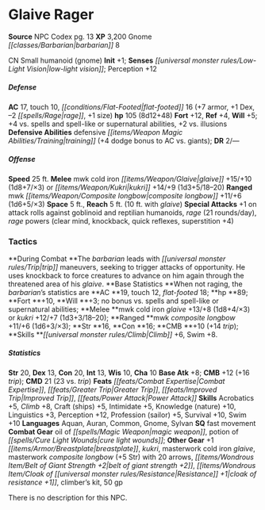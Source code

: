 ﻿---
cssclass: [monsters]
title1: Glaive Rager
title2: Glaive Rager
CR: 7
sources:
- name: NPC Codex
  page: 13
  link: http://paizo.com/products/btpy8v3a?Pathfinder-Roleplaying-Game-NPC-Codex
XP: 3200
race: Gnome
classes:
- barbarian 8
alignment: CN
size: Small
type: humanoid
subtypes:
- gnome
initiative:
  bonus: 1
senses:
  low-light vision: true
AC:
  AC: 17
  touch: 10
  flat_footed: 16
  components:
    armor: 7
    dex: 1
    rage: -2
    size: 1
HP:
  HP: 105
  long: 8d12+48
saves:
  fort: 12
  ref: 4
  will: 5
  other: +4 vs. spells and spell-like or supernatural abilities, +2 vs. illusions
defensive_abilities:
- defensive training (+4 dodge bonus to AC vs. giants)
DR:
- amount: 2
  weakness: '-'
speeds:
  base: 25
attacks:
  melee:
  - - text: mwk cold iron glaive +15/+10 (1d8+7/×3)
      entries:
      - - damage: 1d8+7
          crit_multiplier: 3
      attack: mwk cold iron glaive
      bonus:
      - 15
      - 10
  - - text: kukri +14/+9 (1d3+5/18-20)
      entries:
      - - damage: 1d3+5
          crit_range: 18-20
      attack: kukri
      bonus:
      - 14
      - 9
  ranged:
  - - text: mwk composite longbow +11/+6 (1d6+5/×3)
      entries:
      - - damage: 1d6+5
          crit_multiplier: 3
      attack: mwk composite longbow
      bonus:
      - 11
      - 6
  special:
  - +1 on attack rolls against goblinoid and reptilian humanoids
  - rage (21 rounds/day)
  - rage powers (clear mind, knockback, quick reflexes, superstition +4)
space: 5
reach: 5
reach_other: 10 ft. with glaive
tactics:
  During Combat: The barbarian leads with trip maneuvers, seeking to trigger attacks
    of opportunity. He uses knockback to force creatures to advance on him again through
    the threatened area of his glaive.
  Base Statistics: When not raging, the barbarian's statistics are AC 19, touch 12,
    flat-footed 18; hp 89; Fort +10, Will +3; no bonus vs. spells and spell-like or
    supernatural abilities; Melee mwk cold iron glaive +13/+8 (1d8+4/×3) or kukri
    +12/+7 (1d3+3/18-20); Ranged mwk composite longbow +11/+6 (1d6+3/×3); Str 16,
    Con 16; CMB +10 (+14 trip); Skills Climb +6, Swim +8.
ability_scores:
  STR: 20
  DEX: 13
  CON: 20
  INT: 13
  WIS: 10
  CHA: 10
BAB: 8
CMB: 12
CMB_other: +16 trip
CMD: 21
CMD_other: 23 vs. trip
feats:
- name: Combat Expertise
- name: Greater Trip
- name: Improved Trip
- name: Power Attack
skills:
  Acrobatics: 5
  Climb: 8
  Craft (ships): 5
  Intimidate: 5
  Knowledge (nature): 10
  Linguistics: 3
  Perception: 12
  Profession (sailor): 5
  Survival: 10
  Swim: 10
languages:
- Aquan
- Auran
- Common
- Gnome
- Sylvan
special_qualities:
- fast movement
gear:
  combat:
  - oil of magic weapon
  - potion of cure light wounds
  other:
  - +1 breastplate
  - kukri
  - masterwork cold iron glaive
  - masterwork composite longbow (+5 Str) with 20 arrows
  - belt of giant strength +2
  - cloak of resistance +1
  - climber's kit
  - 50 gp
desc_long: There is no description for this NPC.

---

# Glaive Rager

**Source** NPC Codex pg. 13
**XP** 3,200
Gnome _[[classes/Barbarian|barbarian]]_ 8

CN Small humanoid (gnome)
**Init** +1; **Senses** _[[universal monster rules/Low-Light Vision|low-light vision]]_; Perception +12

##### Defense

**AC** 17, touch 10, _[[conditions/Flat-Footed|flat-footed]]_ 16 (+7 armor, +1 Dex, –2 _[[spells/Rage|rage]]_, +1 size)
**hp** 105 (8d12+48)
**Fort** +12, **Ref** +4, **Will** +5; +4 vs. spells and spell-like or supernatural abilities, +2 vs. illusions
**Defensive Abilities** defensive _[[items/Weapon Magic Abilities/Training|training]]_ (+4 dodge bonus to AC vs. giants); **DR** 2/—

##### Offense
**Speed** 25 ft.
**Melee** mwk cold iron _[[items/Weapon/Glaive|glaive]]_ +15/+10 (1d8+7/×3) or _[[items/Weapon/Kukri|kukri]]_ +14/+9 (1d3+5/18–20)
**Ranged** mwk _[[items/Weapon/Composite longbow|composite longbow]]_ +11/+6 (1d6+5/×3)
**Space** 5 ft., **Reach** 5 ft. (10 ft. with _glaive_)
**Special Attacks** +1 on attack rolls against goblinoid and reptilian humanoids, _rage_ (21 rounds/day), _rage_ powers (clear mind, knockback, quick reflexes, superstition +4)

### Tactics

**During Combat **The _barbarian_ leads with _[[universal monster rules/Trip|trip]]_ maneuvers, seeking to trigger attacks of opportunity. He uses knockback to force creatures to advance on him again through the threatened area of his _glaive_.
**Base Statistics **When not raging, the _barbarian_’s statistics are **AC **19, touch 12, _flat-footed_ 18; **hp **89; **Fort **+10, **Will **+3; no bonus vs. spells and spell-like or supernatural abilities; **Melee **mwk cold iron _glaive_ +13/+8 (1d8+4/×3) or _kukri_ +12/+7 (1d3+3/18–20); **Ranged **mwk _composite longbow_ +11/+6 (1d6+3/×3); **Str **16, **Con **16; **CMB **+10 (+14 _trip_); **Skills **_[[universal monster rules/Climb|Climb]]_ +6, Swim +8.

##### Statistics
**Str** 20, **Dex** 13, **Con** 20, **Int** 13, **Wis** 10, **Cha** 10
**Base Atk** +8; **CMB** +12 (+16 _trip_); **CMD** 21 (23 vs. _trip_)
**Feats** _[[feats/Combat Expertise|Combat Expertise]]_, _[[feats/Greater Trip|Greater Trip]]_, _[[feats/Improved Trip|Improved Trip]]_, _[[feats/Power Attack|Power Attack]]_
**Skills** Acrobatics +5, _Climb_ +8, Craft (ships) +5, Intimidate +5, Knowledge (nature) +10, Linguistics +3, Perception +12, Profession (sailor) +5, Survival +10, Swim +10
**Languages** Aquan, Auran, Common, Gnome, Sylvan
**SQ** fast movement
**Combat Gear** oil of _[[spells/Magic Weapon|magic weapon]]_, potion of _[[spells/Cure Light Wounds|cure light wounds]]_; **Other Gear** +1 _[[items/Armor/Breastplate|breastplate]]_, _kukri_, masterwork cold iron _glaive_, masterwork _composite longbow_ (+5 Str) with 20 arrows, _[[items/Wondrous Item/Belt of Giant Strength +2|belt of giant strength +2]]_, _[[items/Wondrous Item/Cloak of _[[universal monster rules/Resistance|Resistance]]_ +1|cloak of _resistance_ +1]]_, climber’s kit, 50 gp

There is no description for this NPC.